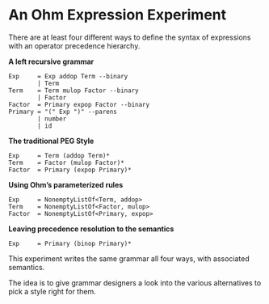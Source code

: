# An Ohm Expression Experiment

There are at least four different ways to define the syntax of expressions with an operator precedence hierarchy.

**A left recursive grammar**

```
Exp     = Exp addop Term --binary
        | Term
Term    = Term mulop Factor --binary
        | Factor
Factor  = Primary expop Factor --binary
Primary = "(" Exp ")" --parens
        | number
        | id
```

**The traditional PEG Style**

```
Exp     = Term (addop Term)*
Term    = Factor (mulop Factor)*
Factor  = Primary (expop Primary)*
```

**Using Ohm’s parameterized rules**

```
Exp     = NonemptyListOf<Term, addop>
Term    = NonemptyListOf<Factor, mulop>
Factor  = NonemptyListOf<Primary, expop>
```

**Leaving precedence resolution to the semantics**

```
Exp     = Primary (binop Primary)*
```

This experiment writes the same grammar all four ways, with associated semantics.

The idea is to give grammar designers a look into the various alternatives to pick a style right for them.
